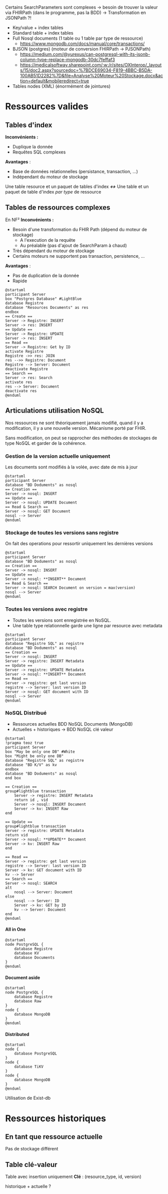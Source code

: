 Certains SearchParameters sont complexes
-> besoin de trouver la valeur via FHIRPath (dans le programme, pas la BDD)
	-> Transformation en JSONPath ?!

* Key/value + index tables
* Standard table + index tables
* Full Nosql documents (1 table ou 1 table par type de ressource)
	* https://www.mongodb.com/docs/manual/core/transactions/
* BJSON (postgres) (moteur de conversion FHIRPath -> PJSONPath)
	* https://medium.com/@yurexus/can-postgresql-with-its-jsonb-column-type-replace-mongodb-30dc7feffaf3
	* https://medicalsoftway.sharepoint.com/:w:/r/sites/OXInterop/_layouts/15/doc2.aspx?sourcedoc=%7BDCE69034-F819-4BBC-B5DA-100AB51D2282%7D&file=Analyse%20Moteur%20Stockage.docx&action=default&mobileredirect=true
* Tables nodes (XML) (énormément de jointures)

# Ressources valides 

## Tables d'index
**Inconvénients :**
* Duplique la donnée
* Requêtes SQL complexes

**Avantages** : 
* Base de données relationnelles (persistance, transaction, ...)
* Indépendant du moteur de stockage

Une table resource et un paquet de tables d'index ***<->*** Une table et un paquet de table d'index *par type* de ressource

## Tables de ressources complexes
En NF²
**Inconvénients :**
* Besoin d'une transformation du FHIR Path (dépend du moteur de stockage)
	* A l'execution de la requête
	* Au préalable (pas d'ajout de SearchParam à chaud)
* Très dépendant du moteur de stockage
* Certains moteurs ne supportent pas transaction, persistence, ...

**Avantages** : 
* Pas de duplication de la donnée
* Rapide

```plantuml
@startuml
participant Server
box "Postgres Database" #LightBlue
database Registre
database "Resources Documents" as res
endbox
== Create ==
Server -> Registre: INSERT
Server -> res: INSERT
== Update ==
Server -> Registre: UPDATE
Server -> res: INSERT
== Read ==
Server -> Registre: Get by ID
activate Registre
Registre ->> res: JOIN
res -->> Registre: Document
Registre --> Server: Document
deactivate Registre
== Search ==
Server -> res: Search
activate res
res --> Server: Document
deactivate res
@enduml
```

## Articulations utilisation NoSQL

Nos ressources ne sont théoriquement jamais modifié, quand il y a modification, il y a une nouvelle version. Mécanisme porté par FHIR.

Sans modification, on peut se rapprocher des méthodes de stockages de type NoSQL et garder de la cohérence.


### Gestion de la version actuelle uniquement
Les documents sont modifiés à la volée, avec date de mis à jour

```plantuml
@startuml
participant Server
database "BD Doduments" as nosql
== Creation ==
Server -> nosql: INSERT
== Update ==
Server -> nosql: UPDATE Document
== Read & Search ==
Server -> nosql: GET Document 
nosql --> Server
@enduml
```

### Stockage de toutes les versions sans registre
On fait des operations pour ressortir uniquement les dernières versions

```plantuml
@startuml
participant Server
database "BD Doduments" as nosql
== Creation ==
Server -> nosql: INSERT
== Update ==
Server -> nosql: **INSERT** Document
== Read & Search ==
Server -> nosql: SEARCH Document on version = max(version)
nosql --> Server
@enduml
```

### Toutes les versions avec registre
* Toutes les versions sont enregistrée en NoSQL.
* Une table type relationnelle garde une ligne par resource avec metadata

```plantuml
@startuml
participant Server
database "Registre SQL" as registre
database "BD Doduments" as nosql
== Creation ==
Server -> nosql: INSERT
Server -> registre: INSERT Metadata
== Update ==
Server -> registre: UPDATE Metadata
Server -> nosql: **INSERT** Document
== Read ==
Server -> registre: get last version
registre --> Server: last version ID
Server -> nosql: GET document with ID
nosql --> Server
@enduml
```

### NoSQL Distribué
* Ressources actuelles BDD NoSQL Documents (MongoDB)
* Actuelles + historiques -> BDD NoSQL clé valeur

```plantuml
@startuml
!pragma teoz true
participant Server
box "May be only one DB" #White
box "Might be only one DB"
database "Registre SQL" as registre
database "BD K/V" as kv
endbox
database "BD Doduments" as nosql
end box

== Creation ==
group#lightblue transaction
	Server -> registre: INSERT Metadata
	return id , vid
	Server -> nosql: INSERT Document
	Server -> kv: INSERT Raw
end

== Update ==
group#lightblue transaction
Server -> registre: UPDATE Metadata
return vid
Server -> nosql: **UPDATE** Document
Server -> kv: INSERT Raw
end

== Read ==
Server -> registre: get last version
registre --> Server: last version ID
Server -> kv: GET document with ID
kv --> Server
== Search ==
Server -> nosql: SEARCH
alt
    nosql --> Server: Document
else
    nosql --> Server: ID
    Server -> kv: GET by ID
    kv --> Server: Document
end
@enduml
```

#### All in One
```plantuml
@startuml
node PostgreSQL {
	database Registre
	database KV
	database Documents
}
@enduml
```
#### Document aside
```plantuml
@startuml
node PostgreSQL {
	database Registre
	database Raw
}
node {
	database MongoDB
}
@enduml
```

#### Distributed
```plantuml
@startuml
node {
	database PostgreSQL
}
node {
	database TiKV
}
node {
	database MongoDB
}
@enduml
```

Utilisation de Exist-db

# Ressources historiques
## En tant que ressource actuelle
Pas de stockage différent

## Table clé-valeur
Table avec insertion uniquement
**Clé** : (resource\_type, id, version)

historique + actuelle ?
